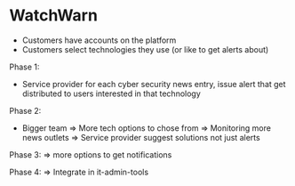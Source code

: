 # WatchWarn

- Customers have accounts on the platform
- Customers select technologies they use (or like to get alerts about)

Phase 1:
- Service provider for each cyber security news entry, issue alert that get distributed to users interested in that technology

Phase 2:
- Bigger team 
=> More tech options to chose from
=> Monitoring more news outlets
=> Service provider suggest solutions not just alerts

Phase 3:
=> more options to get notifications

Phase 4:
=> Integrate in it-admin-tools
